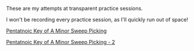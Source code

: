 These are my attempts at transparent practice sessions.

I won't be recording every practice session, as I'll quickly run out of space!

[Pentatnoic Key of A Minor Sweep Picking](sweepAm.md)

[Pentatnoic Key of A Minor Sweep Picking - 2](sweepAm-2.md)
